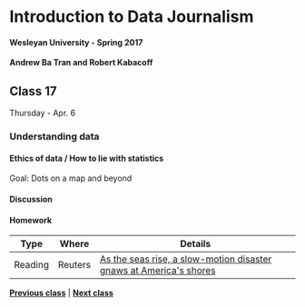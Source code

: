 # Introduction to Data Journalism
  
#### Wesleyan University - Spring 2017
  
**Andrew Ba Tran and Robert Kabacoff**
  
## Class 17
Thursday - Apr. 6
                             
### Understanding data
                             
#### Ethics of data / How to lie with statistics
                             
Goal: Dots on a map and beyond
                             
#### Discussion

#### Homework
                          
|Type|Where|Details|
|---|---|---|
|Reading|Reuters|[As the seas rise, a slow-motion disaster gnaws at America's shores](http://www.reuters.com/investigates/special-report/waters-edge-the-crisis-of-rising-sea-levels/)|
                   
**[Previous class](class16.md)** | **[Next class](class18.md)**
